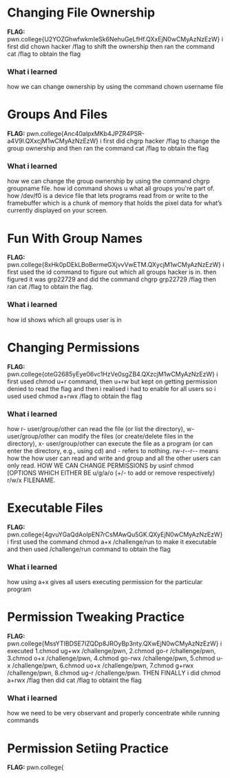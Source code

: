 # Changing File Ownership 

**FLAG:** pwn.college{U2YOZGhwfwkmIeSk6NehuGeLfHf.QXxEjN0wCMyAzNzEzW}
i first did chown hacker /flag to shift the ownership then ran the command cat /flag to obtain the flag 

### What i learned 
how we can change ownership by using the command chown username file

# Groups And Files 

**FLAG:** pwn.college{Anc40alpxMKb4JPZR4PSR-a4V9l.QXxcjM1wCMyAzNzEzW}
i first did chgrp hacker /flag to change the group ownership and then ran the command cat /flag to obtain the flag

### What i learned 
how we can change the group ownership by using the command chgrp groupname file. how id command shows u what all groups you're part of. how /dev/f0 is a device file that lets programs read from or write to the framebuffer which is a chunk of memory that holds the pixel data for what’s currently displayed on your screen.

# Fun With Group Names

**FLAG:** pwn.college{8xHk0pDEkLBoBermeGXjvvVwETM.QXycjM1wCMyAzNzEzW}
i first used the id command to figure out which all groups hacker is in. then figured it was grp22729 and did the command chgrp grp22729 /flag then ran cat /flag to obtain the flag.

### What i learned 
how id shows which all groups user is in 

# Changing Permissions 

**FLAG:** pwn.college{oteG2685yEye06vc1HzVe0sgZB4.QXzcjM1wCMyAzNzEzW}
i first used chmod u+r command, then u+rw  but kept on getting permission denied to read the flag and then i realised i had to enable for all users so i used used chmod a+rwx /flag to obtain the flag 

### What i learned 
how r-  user/group/other can read the file (or list the directory), w- user/group/other can modify the files (or create/delete files in the directory), x- user/group/other can execute the file as a program (or can enter the directory, e.g., using cd) and - refers to nothing.  rw-r--r-- means how the how user can read and write and group and all the other users can only read. HOW WE CAN CHANGE PERMISSIONS by usinf chmod [OPTIONS WHICH EITHER BE u/g/a/o (+/- to add or remove respectively) r/w/x  FILENAME. 

# Executable Files 

**FLAG:** pwn.college{4gvuYGaQdAoIpEN7rCsMAwQu5GK.QXyEjN0wCMyAzNzEzW}
i first used the command chmod a+x /challenge/run to make it executable and then used /challenge/run command to obtain the flag

### What i learned 
how using a+x gives all users executing permission for the particular program 

# Permission Tweaking Practice 

**FLAG:** pwn.college{MssYTIBDSE7IZQDp8JROyBp3nty.QXwEjN0wCMyAzNzEzW}
i executed 1.chmod ug+wx /challenge/pwn, 2.chmod go-r /challenge/pwn, 3.chmod o+x /challenge/pwn, 4.chmod go-rwx /challenge/pwn, 5.chmod u-x /challenge/pwn, 6.chmod uo+x /challenge/pwn, 7.chmod g+rwx /challenge/pwn, 8.chmod ug-r /challenge/pwn. THEN FINALLY i did chmod a+rwx /flag then did cat /flag to obtaint the flag

### What i learned 
how we need to be very observant and properly concentrate while running commands 

# Permission Setiing Practice 

**FLAG:** pwn.college{
